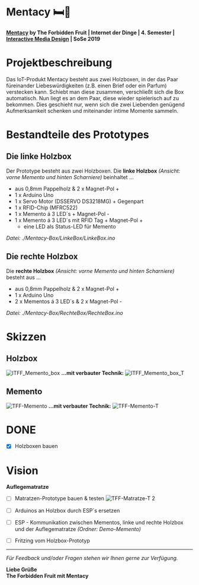 # Mentacy 🛏🎁

**[Mentacy](https://imd.mediencampus.h-da.de/projekt/mentacy/) by The Forbidden Fruit | Internet der Dinge | 4. Semester | [Interactive Media Design](https://imd.mediencampus.h-da.de/) | SoSe 2019**

# Projektbeschreibung

Das IoT-Produkt Mentacy besteht aus zwei Holzboxen, in der das Paar füreinander Liebeswürdigkeiten (z.B. einen Brief oder ein Parfum) verstecken kann. Schiebt man diese zusammen, verschließt sich die Box automatisch. Nun liegt es an dem Paar, diese wieder spielerisch auf zu bekommen. Dies geschieht nur, wenn sich die zwei Liebenden genügend Aufmerksamkeit schenken und miteinander intime Momente sammeln.

# Bestandteile des Prototypes

## Die linke Holzbox
Der Prototype besteht aus zwei Holzboxen. Die **linke Holzbox** *(Ansicht: vorne Memento und hinten Scharniere)* beinhaltet …

- aus 0,8mm Pappelholz & 2 x Magnet-Pol +
- 1 x Arduino Uno
- 1 x Servo Motor (DSSERVO DS3218MG) + Gegenpart
- 1 x RFID-Chip (MFRC522)
- 1 x Memento á 3 LED´s + Magnet-Pol -
- 1 x Memento á 3 LED´s mit RFID Tag + Magnet-Pol +
    - eine LED als Status-LED für Memento

*Datei: ./Mentacy-Box/LinkeBox/LinkeBox.ino*

## Die rechte Holzbox
Die **rechte Holzbox** *(Ansicht: vorne Memento und hinten Scharniere)* besteht aus …

- aus 0,8mm Pappelholz & 2 x Magnet-Pol +
- 1 x Arduino Uno
- 2 x Mementos á 3 LED´s & 2 x Magnet-Pol -

*Datei: ./Mentacy-Box/RechteBox/RechteBox.ino*

# Skizzen
## **Holzbox**
![lTFF_Memento_box](https://user-images.githubusercontent.com/33021996/61012465-f6015500-a37e-11e9-9aa3-1bbe51485d1e.png)
**…mit verbauter Technik:**
![lTFF_Memento_box_T](https://user-images.githubusercontent.com/33021996/61014017-9bb7c280-a385-11e9-9897-1b72276e9f59.png)


## **Memento**
![TFF-Memento](https://user-images.githubusercontent.com/33021996/61014266-e554dd00-a386-11e9-8f42-7184145be4bc.png)
**…mit verbauter Technik:**
![TFF-Memento-T](https://user-images.githubusercontent.com/33021996/61014278-f4d42600-a386-11e9-864a-f9eebc1cc0c7.png)


# DONE
- [x] Holzboxen bauen

# Vision

**Auflegematratze**
- [ ] Matratzen-Prototype bauen & testen
![TFF-Matratze-T 2](https://user-images.githubusercontent.com/33021996/61014004-90649700-a385-11e9-846b-58c5fe9880f0.png)

- [ ] Arduinos an Holzbox durch ESP´s ersetzen
- [ ] ESP - Kommunikation zwischen Mementos, linke und rechte Holzbox und der Auflegematratze *(Ordner: Demo-Memento)*
- [ ] Fritzing vom Holzbox-Prototyp

---
*Für Feedback und/oder Fragen stehen wir Ihnen gerne zur Verfügung.*

**Liebe Grüße <br/> The Forbidden Fruit mit Mentacy**
 

